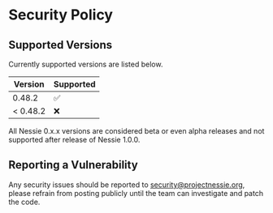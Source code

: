 # Security Policy

## Supported Versions

Currently supported versions are listed below.

| Version  | Supported          |
|----------|--------------------|
| 0.48.2   | :white_check_mark: |
| < 0.48.2 | :x:                |

All Nessie 0.x.x versions are considered beta or even alpha releases and not supported after
release of Nessie 1.0.0.

## Reporting a Vulnerability

Any security issues should be reported to security@projectnessie.org, please refrain from posting publicly until the team can investigate and patch the code.
